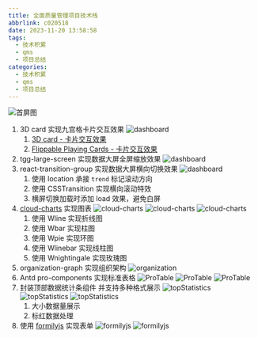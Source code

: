 ```yaml
---
title: 全面质量管理项目技术栈
abbrlink: c020518
date: 2023-11-20 13:58:58
tags:
  - 技术积累
  - qms
  - 项目总结
categories:
  - 技术积累
  - qms
  - 项目总结
---
```


![首屏图](https://z1.ax1x.com/2023/09/26/pP7vjVU.png)

<!-- more -->

1. 3D card 实现九宫格卡片交互效果
   ![dashboard](https://z1.ax1x.com/2023/09/26/pP7vjVU.png)
   1. [3D card - 卡片交互效果](https://codepen.io/robin-dela/pen/jVddbq)
   2. [Flippable Playing Cards - 卡片交互效果](https://codepen.io/smpnjn/pen/qBVPvpZ)
2. tgg-large-screen 实现数据大屏全屏缩放效果
   ![dashboard](https://z1.ax1x.com/2023/11/23/pidjaVO.png)
3. react-transition-group 实现数据大屏横向切换效果
   ![dashboard](https://z1.ax1x.com/2023/11/23/pidjNqK.png)
   1. 使用 location 承接 `trend` 标记滚动方向
   2. 使用 CSSTransition 实现横向滚动特效
   3. 横屏切换加载时添加 load 效果，避免白屏
4. [cloud-charts](https://cloud-charts.gitee.io/example/Recommendation) 实现图表
   ![cloud-charts](https://z1.ax1x.com/2023/11/23/pidblee.png)
   ![cloud-charts](https://z1.ax1x.com/2023/11/23/pidbUQf.png)
   ![cloud-charts](https://z1.ax1x.com/2023/11/23/pidbay8.png)
   1. 使用 Wline 实现折线图
   2. 使用 Wbar 实现柱图
   3. 使用 Wpie 实现环图
   4. 使用 Wlinebar 实现线柱图
   5. 使用 Wnightingale 实现玫瑰图
5. organization-graph 实现组织架构
   ![organization](https://z1.ax1x.com/2023/11/23/pidb1dH.png)
6. Antd pro-components 实现标准表格
   ![ProTable](https://z1.ax1x.com/2023/11/23/pidbJJI.png)
   ![ProTable](https://z1.ax1x.com/2023/11/23/pidjBPH.png)
   ![ProTable](https://z1.ax1x.com/2023/11/23/pidjwIe.png)
7. 封装顶部数据统计条组件 并支持多种格式展示
   ![topStatistics](https://z1.ax1x.com/2023/11/23/pidbGFA.png)
   ![topStatistics](https://z1.ax1x.com/2023/11/23/pidbNSP.png)
   ![topStatistics](https://z1.ax1x.com/2023/11/23/pidjDGd.png)
   1. 大小数据量展示
   2. 标红数据处理
8. 使用 [formilyjs](https://designable-antd.formilyjs.org/) 实现表单
   ![formilyjs](https://z1.ax1x.com/2023/11/23/pidbYWt.png)
   ![formilyjs](https://z1.ax1x.com/2023/11/23/pidjrRA.png)
